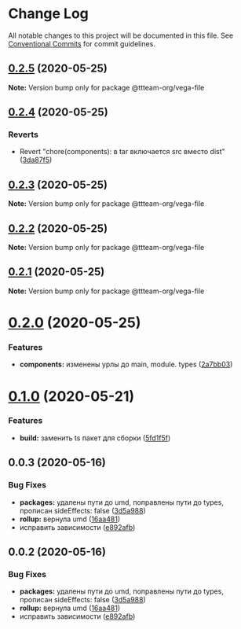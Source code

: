 # Change Log

All notable changes to this project will be documented in this file.
See [Conventional Commits](https://conventionalcommits.org) for commit guidelines.

## [0.2.5](https://github.com/ttteam-org/ttteam-vega-ui/compare/@ttteam-org/vega-file@0.2.4...@ttteam-org/vega-file@0.2.5) (2020-05-25)

**Note:** Version bump only for package @ttteam-org/vega-file





## [0.2.4](https://github.com/ttteam-org/ttteam-vega-ui/compare/@ttteam-org/vega-file@0.2.3...@ttteam-org/vega-file@0.2.4) (2020-05-25)


### Reverts

* Revert "chore(components): в tar включается src вместо dist" ([3da87f5](https://github.com/ttteam-org/ttteam-vega-ui/commit/3da87f523e514c40c18815a6f2e44a6dbdd502b7))





## [0.2.3](https://github.com/ttteam-org/ttteam-vega-ui/compare/@ttteam-org/vega-file@0.2.1...@ttteam-org/vega-file@0.2.3) (2020-05-25)

**Note:** Version bump only for package @ttteam-org/vega-file





## [0.2.2](https://github.com/ttteam-org/ttteam-vega-ui/compare/@ttteam-org/vega-file@0.2.1...@ttteam-org/vega-file@0.2.2) (2020-05-25)

**Note:** Version bump only for package @ttteam-org/vega-file





## [0.2.1](https://github.com/ttteam-org/ttteam-vega-ui/compare/@ttteam-org/vega-file@0.2.0...@ttteam-org/vega-file@0.2.1) (2020-05-25)

**Note:** Version bump only for package @ttteam-org/vega-file





# [0.2.0](https://github.com/ttteam-org/ttteam-vega-ui/compare/@ttteam-org/vega-file@0.1.0...@ttteam-org/vega-file@0.2.0) (2020-05-25)


### Features

* **components:** изменены урлы до main, module. types ([2a7bb03](https://github.com/ttteam-org/ttteam-vega-ui/commit/2a7bb0354a083e034a49ed7e3709283dec0b7381))





# [0.1.0](https://github.com/ttteam-org/ttteam-vega-ui/compare/@ttteam-org/vega-file@0.0.2...@ttteam-org/vega-file@0.1.0) (2020-05-21)


### Features

* **build:** заменить ts пакет для сборки ([5fd1f5f](https://github.com/ttteam-org/ttteam-vega-ui/commit/5fd1f5fcd66e4c7cd83b623b63c3fe49f1001d88))





## 0.0.3 (2020-05-16)

### Bug Fixes

- **packages:** удалены пути до umd, поправлены пути до types, прописан sideEffects: false ([3d5a988](https://github.com/gpn-prototypes/vega-ui/commit/3d5a98871aece5d6c79be112e2e60ecd0529694e))
- **rollup:** вернула umd ([16aa481](https://github.com/gpn-prototypes/vega-ui/commit/16aa48132ca6c3934b3b12aa079f8645a0efc89b))
- исправить зависимости ([e892afb](https://github.com/gpn-prototypes/vega-ui/commit/e892afb5368b7ed2c6bdd4c77e08917e033f75ed))

## 0.0.2 (2020-05-16)

### Bug Fixes

- **packages:** удалены пути до umd, поправлены пути до types, прописан sideEffects: false ([3d5a988](https://github.com/gpn-prototypes/vega-ui/commit/3d5a98871aece5d6c79be112e2e60ecd0529694e))
- **rollup:** вернула umd ([16aa481](https://github.com/gpn-prototypes/vega-ui/commit/16aa48132ca6c3934b3b12aa079f8645a0efc89b))
- исправить зависимости ([e892afb](https://github.com/gpn-prototypes/vega-ui/commit/e892afb5368b7ed2c6bdd4c77e08917e033f75ed))
